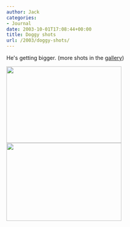 ```yaml
---
author: Jack
categories:
- Journal
date: 2003-10-01T17:08:44+00:00
title: Doggy shots
url: /2003/doggy-shots/
---
```


He's getting bigger. (more shots in the [gallery][1])

<img src="/images/blog/zim-foot-up.jpg" width="300" height="200" alt="" border="0" /><img src="/images/blog/zim-mouth.jpg" width="300" height="204" alt="" border="0" />

 [1]: /gallery/pets/